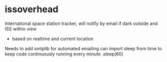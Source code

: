 # issoverhead

International space station tracker,
will notify by email if dark outside and ISS within view
- based on realtime and current location

Needs to add smtplib for automated emailing
can import sleep from time to keep code continuously running every minute
  .sleep(60)
